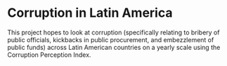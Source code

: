 # Corruption in Latin America

This project hopes to look at corruption (specifically relating to bribery of public officials, kickbacks in public procurement, and embezzlement of public funds) across Latin American countries on a yearly scale using the Corruption Perception Index.
